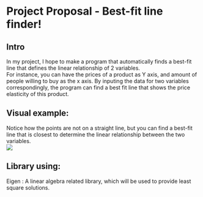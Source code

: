 # Project Proposal - Best-fit line finder!
## Intro
In my project, I hope to make a program that automatically finds a best-fit line that defines the linear relationship of 2 variables.<br>
For instance, you can have the prices of a product as Y axis, and amount of people willing to buy as the x axis. By inputing the data for two variables correspondingly, the program can find a best fit line that shows the price elasticity of this product.<br> 

## Visual example:
Notice how the points are not on a straight line, but you can find a best-fit line that is closest to determine the linear relationship between the two variables.<br>
![](https://github.com/uiuc-sp18-cs126/final-project-rickypeng99/raw/master/graph.jpg)<br>
## Library using:
Eigen : A linear algebra related library, which will be used to provide least square solutions.
